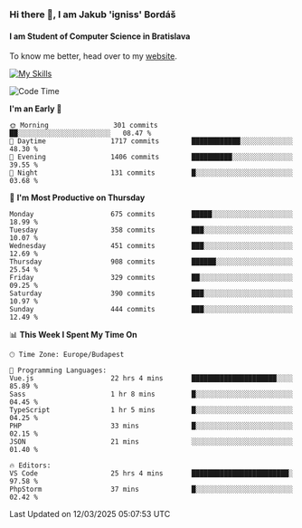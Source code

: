 ### Hi there 👋, I am Jakub 'igniss' Bordáš

#### I am Student of Computer Science in Bratislava
To know me better, head over to my [website](https://bordas.sk).

[![My Skills](https://skillicons.dev/icons?i=js,typescript,html,css,figma,svelte,vue,next,postgresql,nest,express,nodejs)](https://bordas.sk)


<!--START_SECTION:waka-->
![Code Time](http://img.shields.io/badge/Code%20Time-1%2C718%20hrs%2044%20mins-blue)

**I'm an Early 🐤** 

```text
🌞 Morning                301 commits         ██░░░░░░░░░░░░░░░░░░░░░░░   08.47 % 
🌆 Daytime                1717 commits        ████████████░░░░░░░░░░░░░   48.30 % 
🌃 Evening                1406 commits        ██████████░░░░░░░░░░░░░░░   39.55 % 
🌙 Night                  131 commits         █░░░░░░░░░░░░░░░░░░░░░░░░   03.68 % 
```
📅 **I'm Most Productive on Thursday** 

```text
Monday                   675 commits         █████░░░░░░░░░░░░░░░░░░░░   18.99 % 
Tuesday                  358 commits         ███░░░░░░░░░░░░░░░░░░░░░░   10.07 % 
Wednesday                451 commits         ███░░░░░░░░░░░░░░░░░░░░░░   12.69 % 
Thursday                 908 commits         ██████░░░░░░░░░░░░░░░░░░░   25.54 % 
Friday                   329 commits         ██░░░░░░░░░░░░░░░░░░░░░░░   09.25 % 
Saturday                 390 commits         ███░░░░░░░░░░░░░░░░░░░░░░   10.97 % 
Sunday                   444 commits         ███░░░░░░░░░░░░░░░░░░░░░░   12.49 % 
```


📊 **This Week I Spent My Time On** 

```text
🕑︎ Time Zone: Europe/Budapest

💬 Programming Languages: 
Vue.js                   22 hrs 4 mins       █████████████████████░░░░   85.89 % 
Sass                     1 hr 8 mins         █░░░░░░░░░░░░░░░░░░░░░░░░   04.45 % 
TypeScript               1 hr 5 mins         █░░░░░░░░░░░░░░░░░░░░░░░░   04.25 % 
PHP                      33 mins             █░░░░░░░░░░░░░░░░░░░░░░░░   02.15 % 
JSON                     21 mins             ░░░░░░░░░░░░░░░░░░░░░░░░░   01.40 % 

🔥 Editors: 
VS Code                  25 hrs 4 mins       ████████████████████████░   97.58 % 
PhpStorm                 37 mins             █░░░░░░░░░░░░░░░░░░░░░░░░   02.42 % 
```


 Last Updated on 12/03/2025 05:07:53 UTC
<!--END_SECTION:waka-->
